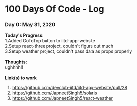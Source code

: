 # 100 Days Of Code - Log

### Day 0: May 31, 2020 

**Today's Progress**: <br>
1.Added GoToTop button to iitd-app-website <br>
2.Setup react-three project, couldn't figure out much <br>
3.Setup weather project, couldn't pass data as props properly <br> <br>
**Thoughts:** <br>
ughhhh!! <br> <br>
**Link(s) to work** <br>
1. https://github.com/devclub-iitd/iitd-app-website/pull/28
2. https://github.com/JapneetSingh5/solaris
3. https://github.com/JapneetSingh5/react-weather
